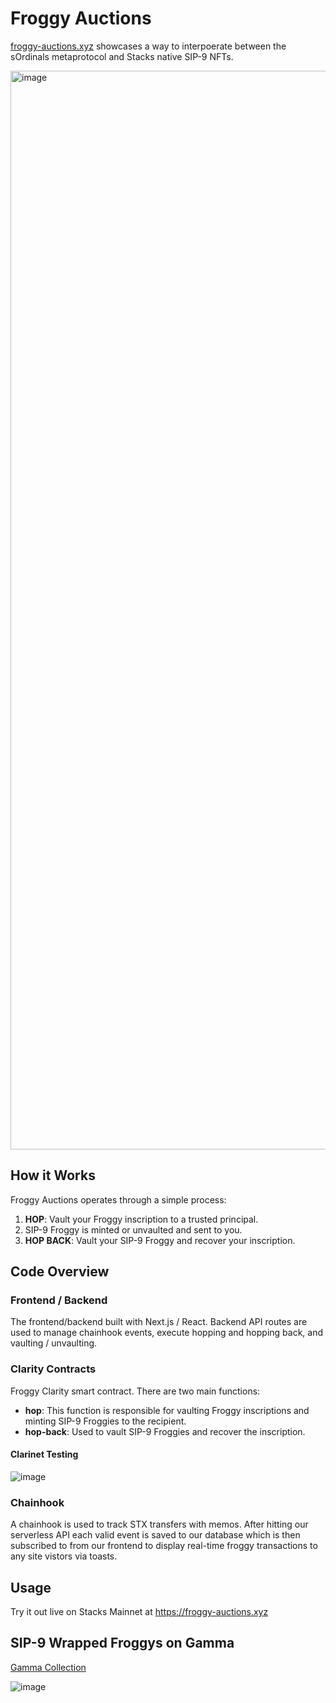# Froggy Auctions

[froggy-auctions.xyz](https://stacks.gamma.io/collections/froggys) showcases a way to interpoerate between the sOrdinals metaprotocol and Stacks native SIP-9 NFTs.

<img width="1726" alt="image" src="https://github.com/Markeljan/froggy-auctions/assets/12901349/6ee2a9be-e49a-4fac-9757-68685dd7245e">

## How it Works

Froggy Auctions operates through a simple process:

1. **HOP**: Vault your Froggy inscription to a trusted principal.
2. SIP-9 Froggy is minted or unvaulted and sent to you.
3. **HOP BACK**: Vault your SIP-9 Froggy and recover your inscription.

## Code Overview

### Frontend / Backend

The frontend/backend built with Next.js / React.  Backend API routes are used to manage chainhook events, execute hopping and hopping back, and vaulting / unvaulting.

### Clarity Contracts

Froggy Clarity smart contract. There are two main functions:

- **hop**: This function is responsible for vaulting Froggy inscriptions and minting SIP-9 Froggies to the recipient.
- **hop-back**: Used to vault SIP-9 Froggies and recover the inscription.

#### Clarinet Testing

![image](https://github.com/Markeljan/froggy-auctions/assets/12901349/efc8aa3f-de42-45b5-91cd-b6f8b28b4589)


### Chainhook

A chainhook is used to track STX transfers with memos. After hitting our serverless API each valid event is saved to our database which is then subscribed to from our frontend to display real-time froggy transactions to any site vistors via toasts.

## Usage

Try it out live on Stacks Mainnet at https://froggy-auctions.xyz

## SIP-9 Wrapped Froggys on Gamma

[Gamma Collection](https://stacks.gamma.io/collections/froggys)

![image](https://github.com/Markeljan/froggy-auctions/assets/12901349/bdfd7932-94a2-4375-8f5d-b1ee32713e65)


